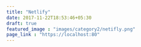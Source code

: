 ```yaml
---
title: "Netlify"
date: 2017-11-22T18:53:46+05:30
draft: true
featured_image : "images/category2/netifly.png"
page_link : "https://localhost:80"
---
```


